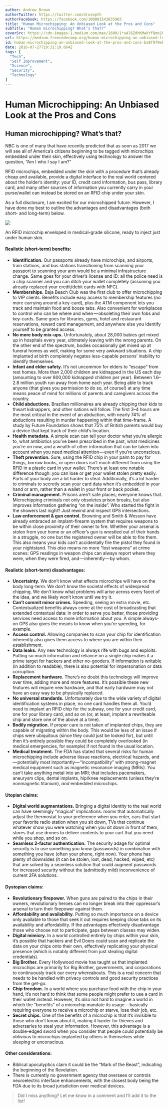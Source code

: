 ```yaml
---
author: Andrew Brown
authorTwitter: https://twitter.com/drusepth
authorFacebook: https://facebook.com/100001543035903
title: "Human Microchipping: An Unbiased Look at the Pros and Cons"
subTitle: "Human microchipping? What’s that?"
coverSrc: https://cdn-images-1.medium.com/max/1600/1*uAl6ZdhKMwkYfQmo1NMfTA.jpeg
url: https://medium.freecodecamp.org/human-microchipping-an-unbiased-look-at-the-pros-and-cons-ba8f979ebd96
id: human-microchipping-an-unbiased-look-at-the-pros-and-cons-ba8f979ebd96
date: 2016-07-27T19:31:19.664Z
tags: [
  "Tech",
  "Self Improvement",
  "Science",
  "Security",
  "Technology"
]
---
```

# Human Microchipping: An Unbiased Look at the Pros and Cons

## Human microchipping? What’s that?

NBC is one of many that have recently predicted that as soon as 2017 we will see all of America’s citizens beginning to be tagged with microchips embedded under their skin, effectively using technology to answer the question, “Am I who I say I am?”

RFID microchips, embedded under the skin with a procedure that’s already cheap and available, provide a digital interface to the real world centered about the holder’s identity: your ID, credit card information, bus pass, library card, and many other sources of information you currently carry in your purse/wallet can instead be stored on an RFID chip under your skin.

As a full disclosure, I am excited for our microchipped future. However, I have done my best to outline the advantages and disadvantages (both short- and long-term) below.



![](https://cdn-images-1.medium.com/max/1600/1*uAl6ZdhKMwkYfQmo1NMfTA.jpeg)

An RFID microchip enveloped in medical-grade silicone, ready to inject just under human skin.



#### Realistic (short-term) benefits:

*   **Identification.** Our passports already have microchips, and airports, train stations, and bus stations transitioning from scanning your passport to scanning your arm would be a minimal infrastructure change. Same goes for your driver’s license and ID: all the police need is a chip scanner and you can ditch your wallet completely (assuming you already replaced your credit/debit cards with NFC).
*   **Memberships.** Baja Beach Club was the first club to offer microchipping to VIP clients. Benefits include easy access to membership features (no more carrying around a key-card), plus the ATM component lets you track and maintain food and booze tabs. Also convenient for workplaces to control who can be where and when — obsoleting their own fobs and key-cards. Same goes for libraries, gyms, hotel and restaurant reservations, reward card management, and anywhere else you identify yourself to be granted access.
*   **No more body mix-ups.** Unfortunately, about 28,000 babies get mixed up in hospitals every year, ultimately leaving with the wrong parents. On the other end of the spectrum, bodies occasionally get mixed up at funeral homes as well, making for some very awkward situations. A chip implanted at birth completely negates less-capable persons’ inability to identify themselves.
*   **Infant and elder safety.** It’s not uncommon for elders to “escape” from rest homes. More than 2,000 children are kidnapped in the US each day (amounting to over 800,000 kidnapped children per year). Between 1.6–2.8 million youth run away from home each year. Being able to track anyone (that gives you permission to do so, of course!) at any time means peace of mind for millions of parents and caregivers across the country.
*   **Child abductions.** Brazilian millionaires are already chipping their kids to thwart kidnappers, and other nations will follow. The first 3–4 hours are the most critical in the event of an abduction, with nearly 74% of abductions resulting in murder happening within that time-frame. A study by Future Foundation shows that 75% of British parents would buy a device that kept track of their child’s location.
*   **Health metadata.** A simple scan can tell your doctor what you’re allergic to, what antibiotics you’ve been prescribed in the past, what medicines you’re on now, and a wealth of other information that can be taken into account when you need medical attention — even if you’re unconscious.
*   **Theft prevention.** Sure, using the RFID chip in your palm to pay for things, borrow books, or open doors isn’t much different from using the RFID in a plastic card in your wallet. There’s at least one notable difference though: you can lose or get your wallet stolen pretty easily. Parts of your body are a lot harder to steal. Additionally, it’s a lot harder to criminals to secretly scan your card data when it’s embedded in your hand or arm, rather than a wallet in your front or back pocket.
*   **Criminal management.** Prisons aren’t safe places; everyone knows that. Microchipping criminals not only obsoletes prison breaks, but also improves information gathering “on the inside”. Who started the fight in the showers last night? Just rewind and inspect GPS intersections.
*   **Law enforcement & gun control.** Browning and Smith & Wesson have already embraced an implant-firearm system that requires weapons to be within close proximity of their owner to fire. Whether your arsenal is stolen from your home or an officer’s gun is wrestled out of their hands in a struggle, no one but the registered owner will be able to fire them. This also means your kids can’t accidentally fire the pistol they found in your nightstand. This _also_ means no more “lost weapons” at crime scenes: GPS readings in weapon chips can always report where they were, when they were fired, and — inherently — by whom.

#### Realistic (short-term) disadvantages:

*   **Uncertainty.** We don’t know what effects microchips will have on the body long-term. We don’t know the societal effects of widespread chipping. We don’t know what problems will arise across every facet of the idea, and we likely won’t know until we try it.
*   **Can’t commit minor crimes.** Speeding, seeing an extra movie, etc. Contextualized benefits always come at the cost of broadcasting that extended contextual data: in order to serve you better, those providing services need access to more information about you. A simple always-on GPS also gives the means to know when you’re speeding, for example.
*   **Access control.** Allowing companies to scan your chip for identification inherently also gives them access to where you are within their establishment.
*   **Data leaks.** Any new technology is always rife with bugs and exploits. Putting so much information and reliance on a single chip makes it a prime target for hackers and other no-gooders. If information is writable (in addition to readable), there is also potential for impersonation or data corruption.
*   **Replacement hardware.** There’s no doubt this technology will improve over time, adding more and more features. It’s possible these new features will require new hardware, and that early hardware may not have an easy way to be physically replaced.
*   **No universal standards.** Unfortunately due to the wide variety of digital identification systems in place, no one card handles them all. You’d need to implant an RFID chip for the subway, one for your credit card, one for your library card, and so on (or, at least, implant a rewriteable chip and store one of the above at a time).
*   **Bodily migration.** If proper care is not taken of implanted chips, they are capable of migrating within the body. This would be less of an issue if chips were ubiquitous (since they could just be looked for), but until then it’s entirely possible they could be completely overlooked (in medical emergencies, for example) if not found in the usual location.
*   **Medical treatment.** The FDA has stated that several risks for human microchipping include adverse tissue reactions, electrical hazards, and — potentially most importantly — “incompatibility” with strong-magnet medical equipment such as magnetic resonance imaging (MRIs). You can’t take anything metal into an MRI; that includes pacemakers, aneurysm clips, dental implants, hip/knee replacements (unless they’re nonmagnetic titanium), _and_ embedded microchips.

#### Utopian claims:

*   **Digital world augmentations.** Bringing a digital identity to the real world can have seemingly “magical” implications: rooms that automatically adjust the thermostat to your preference when you enter, cars that start your favorite radio station when you sit down, TVs that continue whatever show you were watching when you sit down in front of them, stores that use drones to deliver contents to your cart that you need while you shop, and so on.
*   **Seamless 2-factor authentication.** The security adage for optimal security is to use something you know (passwords) in combination with something you have (often your phone, right now). Your phone has plenty of downsides (it can be stolen, lost, dead, hacked, wiped, etc) that are solved by a seamless solution that could augment passwords for increased security without the (admittedly mild) inconvenience of current 2FA solutions.

#### Dystopian claims:

*   **Revolutionary firepower.** When guns are paired to the chips in their owners, revolutionary heroes can no longer break into their oppressor’s arsenal to turn their firepower against them.
*   **Affordability and availability.** Putting so much importance on a device only available to those that seek it out requires keeping close tabs on its availability and affordability. If the advantages effectively disadvantage those who choose not to participate, gaps between classes may widen.
*   **Digital mimicry.** In a world controlled entirely by chips within your skin, it’s possible that hackers and Evil Doers could scan and replicate the data on your chips onto their own, effectively replicating your physical presence (which is notably different from just stealing digital credentials).
*   **Big Brother.** Every Hollywood movie has taught us that implanted microchips are primarily for Big Brother, governments, and corporations to continuously track our every whereabouts. This is a real concern that needs to be handled with privacy controls and good security practices from the get-go.
*   **Chip freedom.** In a world where you purchase food with the chip in your hand, it’s not hard to think that some people might prefer to use a card in their wallet instead. However, it’s _also_ not hard to imagine a world in which the “benefits” of a microchip mandate its usage — basically requiring everyone to receive a microchip or starve, lose their job, etc.
*   **Secret chips.** One of the benefits of a microchip is that it’s invisible to those who don’t know about it, making it harder for thieves and adversaries to steal your information. However, this advantage is a double-edged sword when you consider that people could potentially be oblivious to microchips implanted by others in themselves while sleeping or unconscious.

#### Other considerations:

*   Biblical apocalyptics claim it could be the “Mark of the Beast”, indicating the beginning of the Revelation.
*   There is currently no government agency that oversees or controls neuroelectric interface enhancements, with the closest body being the FDA due to its broad jurisdiction over medical devices.

> Did I miss anything? Let me know in a comment and I’ll add it to the list!








